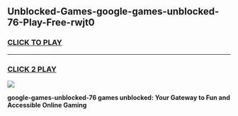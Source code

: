 
## Unblocked-Games-google-games-unblocked-76-Play-Free-rwjt0
<h3>
<a href="https://premium76.site?title=google-games-unblocked-76&ref=18A">CLICK TO PLAY</a></h3>
<hr>

<h3>
<a href="https://premium76.site?title=google-games-unblocked-76&ref=18A">CLICK 2 PLAY</a>
  
</h3>

<a href="https://premium76.site?title=google-games-unblocked-76&ref=18A"><img src="https://clearcache.store/games.png"></a>


**google-games-unblocked-76 games unblocked: Your Gateway to Fun and Accessible Online Gaming**
